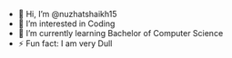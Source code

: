 - 👋 Hi, I’m @nuzhatshaikh15
- 👀 I’m interested in Coding
- 🌱 I’m currently learning Bachelor of Computer Science
- ⚡ Fun fact: I am very Dull

<!---
nuzhatshaikh15/nuzhatshaikh15 is a ✨ special ✨ repository because its `README.md` (this file) appears on your GitHub profile.
You can click the Preview link to take a look at your changes.
--->
